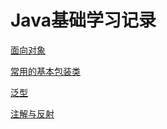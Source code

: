 # Java基础学习记录

[面向对象](https://github.com/chenjianghua666/java_base_study/blob/main/com/cjh/oop/%E9%9D%A2%E5%90%91%E5%AF%B9%E8%B1%A1.md)

[常用的基本包装类](https://github.com/chenjianghua666/java_base_study/blob/main/com/cjh/oop/string_buffer_build/read.md)

[泛型]([https://github.com/chenjianghua666/java_base_study/blob/main/com/cjh/generic/%E6%B3%9B%E5%9E%8B%26%E5%8F%8D%E5%B0%84.md](https://github.com/chenjianghua666/java_base_study/blob/main/com/cjh/generic/%E6%B3%9B%E5%9E%8B.md))

[注解与反射]([https://github.com/chenjianghua666/java_base_study/blob/main/com/cjh/generic/%E6%B3%9B%E5%9E%8B%26%E5%8F%8D%E5%B0%84.md](https://github.com/chenjianghua666/java_base_study/blob/main/com/cjh/generic/%E6%B3%9B%E5%9E%8B.md))

